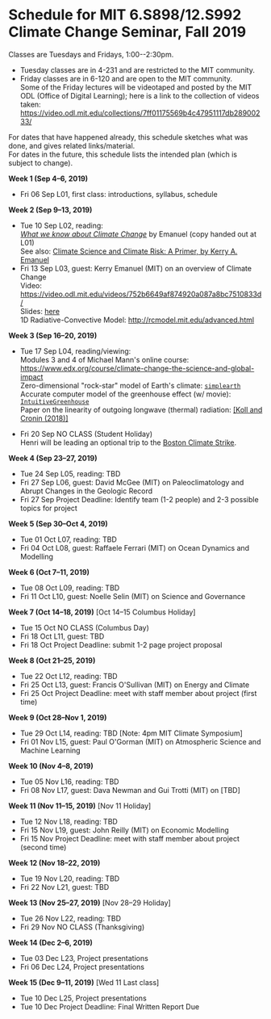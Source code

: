 # Schedule for MIT 6.S898/12.S992 Climate Change Seminar, Fall 2019

Classes are Tuesdays and Fridays, 1:00--2:30pm.
  * Tuesday classes are in 4-231 and are restricted to the MIT community.
  * Friday classes are in 6-120 and are open to the MIT community.\
    Some of the Friday lectures will be videotaped and posted by the MIT ODL (Office of Digital Learning);
    here is a link to the collection of videos taken:\
    https://video.odl.mit.edu/collections/7ff01175569b4c47951117db28900233/
  
For dates that have happened already, this schedule sketches what was done, and gives related links/material.\
For dates in the future, this schedule lists the intended plan (which is subject to change).

**Week 1 (Sep 4–6, 2019)**
  * Fri 06 Sep L01, first class: introductions, syllabus, schedule

**Week 2 (Sep 9–13, 2019)**

  * Tue 10 Sep L02, reading:\
    [*What we know about Climate Change*](https://mitpress.mit.edu/books/what-we-know-about-climate-change-updated-edition) by Emanuel (copy handed out at L01)\
    See also: 
    [Climate Science and Climate Risk: A Primer, by Kerry A. Emanuel](https://eapsweb.mit.edu/sites/default/files/Climate_Primer.pdf)
  * Fri 13 Sep L03, guest: Kerry Emanuel (MIT) on an overview of Climate Change\
    Video: https://video.odl.mit.edu/videos/752b6649af874920a087a8bc7510833d/ \
    Slides: [here](resource_files/2019-09-13-Emanuel-6.s898-talk-slides.pdf) \
    1D Radiative-Convective Model: http://rcmodel.mit.edu/advanced.html

**Week 3 (Sep 16–20, 2019)**

  * Tue 17 Sep L04, reading/viewing:\
    Modules 3 and 4 of Michael Mann's online course:\
    https://www.edx.org/course/climate-change-the-science-and-global-impact \
    Zero-dimensional "rock-star" model of Earth's climate: [`simplearth`](https://github.com/hdrake/simplearth/tree/ec8bfb9ae6b23b6799662671cfbbbcab49a0e75a)\
    Accurate computer model of the greenhouse effect (w/ movie): [`IntuitiveGreenhouse`](https://github.com/hdrake/IntuitiveGreenhouse)\
    Paper on the linearity of outgoing longwave (thermal) radiation: [[Koll and Cronin (2018)]](https://www.pnas.org/content/115/41/10293.short?rss=1)
    
  * Fri 20 Sep NO CLASS (Student Holiday)\
      Henri will be leading an optional trip to the [Boston Climate Strike](https://www.facebook.com/events/349500849297711/).

**Week 4 (Sep 23–27, 2019)**

  * Tue 24 Sep L05, reading: TBD
  * Fri 27 Sep L06, guest: David McGee (MIT) on Paleoclimatology and Abrupt Changes in the Geologic Record
  * Fri 27 Sep Project Deadline: Identify team (1-2 people) and 2-3 possible topics for project

**Week 5 (Sep 30–Oct 4, 2019)**

  * Tue 01 Oct L07, reading: TBD
  * Fri 04 Oct L08, guest: Raffaele Ferrari (MIT) on Ocean Dynamics and Modelling

**Week 6 (Oct 7–11, 2019)**

  * Tue 08 Oct L09, reading: TBD
  * Fri 11 Oct L10, guest: Noelle Selin (MIT) on Science and Governance

**Week 7 (Oct 14–18, 2019)** [Oct 14–15 Columbus Holiday]

  * Tue 15 Oct NO CLASS (Columbus Day)
  * Fri 18 Oct L11, guest: TBD
  * Fri 18 Oct Project Deadline: submit 1-2 page project proposal
  
**Week 8 (Oct 21–25, 2019)**

  * Tue 22 Oct L12, reading: TBD
  * Fri 25 Oct L13, guest: Francis O'Sullivan (MIT) on Energy and Climate
  * Fri 25 Oct Project Deadline: meet with staff member about project (first time)
  
**Week 9 (Oct 28–Nov 1, 2019)**

  * Tue 29 Oct L14, reading: TBD [Note: 4pm MIT Climate Symposium]
  * Fri 01 Nov L15, guest: Paul O'Gorman (MIT) on Atmospheric Science and Machine Learning

**Week 10 (Nov 4–8, 2019)**
  * Tue 05 Nov L16, reading: TBD
  * Fri 08 Nov L17, guest: Dava Newman and Gui Trotti (MIT) on [TBD]
  
**Week 11 (Nov 11–15, 2019)** [Nov 11 Holiday]
  * Tue 12 Nov L18, reading: TBD
  * Fri 15 Nov L19, guest: John Reilly (MIT) on Economic Modelling
  * Fri 15 Nov Project Deadline: meet with staff member about project (second time)
  
**Week 12 (Nov 18–22, 2019)**
  * Tue 19 Nov L20, reading: TBD
  * Fri 22 Nov L21, guest: TBD

**Week 13 (Nov 25–27, 2019)** [Nov 28–29 Holiday]
  * Tue 26 Nov L22, reading: TBD
  * Fri 29 Nov NO CLASS (Thanksgiving)

**Week 14 (Dec 2–6, 2019)**
  * Tue 03 Dec L23, Project presentations
  * Fri 06 Dec L24, Project presentations

**Week 15 (Dec 9–11, 2019)** [Wed 11 Last class]
  * Tue 10 Dec L25, Project presentations
  * Tue 10 Dec Project Deadline: Final Written Report Due
